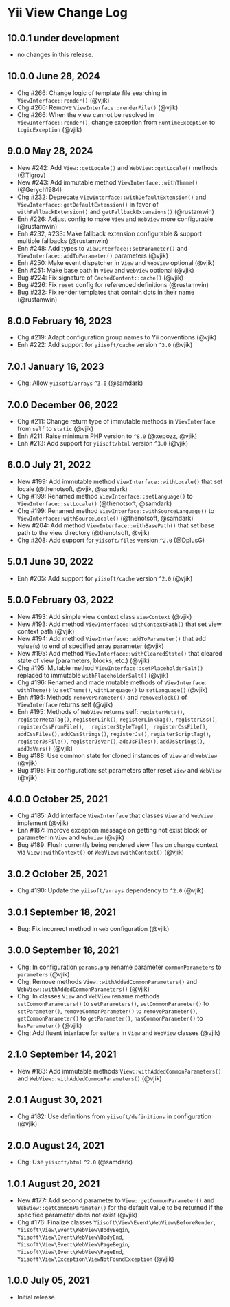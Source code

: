 # Yii View Change Log

## 10.0.1 under development

- no changes in this release.

## 10.0.0 June 28, 2024

- Chg #266: Change logic of template file searching in `ViewInterface::render()` (@vjik)
- Chg #266: Remove `ViewInterface::renderFile()` (@vjik)
- Chg #266: When the view cannot be resolved in `ViewInterface::render()`, change exception from `RuntimeException` to
  `LogicException` (@vjik)

## 9.0.0 May 28, 2024

- New #242: Add `View::getLocale()` and `WebView::getLocale()` methods (@Tigrov)
- New #243: Add immutable method `ViewInterface::withTheme()` (@Gerych1984)
- Chg #232: Deprecate `ViewInterface::withDefaultExtension()` and `ViewInterface::getDefaultExtension()` in favor of 
  `withFallbackExtension()` and `getFallbackExtensions()` (@rustamwin)
- Enh #226: Adjust config to make `View` and `WebView` more configurable (@rustamwin)
- Enh #232, #233: Make fallback extension configurable & support multiple fallbacks (@rustamwin)
- Enh #248: Add types to `ViewInterface::setParameter()` and `ViewInterface::addToParameter()` parameters (@vjik)
- Enh #250: Make event dispatcher in `View` and `WebView` optional (@vjik)
- Enh #251: Make base path in `View` and `WebView` optional (@vjik)
- Bug #224: Fix signature of `CachedContent::cache()` (@vjik)
- Bug #226: Fix `reset` config for referenced definitions (@rustamwin)
- Bug #232: Fix render templates that contain dots in their name (@rustamwin)

## 8.0.0 February 16, 2023

- Chg #219: Adapt configuration group names to Yii conventions (@vjik)
- Enh #222: Add support for `yiisoft/cache` version `^3.0` (@vjik)

## 7.0.1 January 16, 2023

- Chg: Allow `yiisoft/arrays` `^3.0` (@samdark)

## 7.0.0 December 06, 2022

- Chg #211: Change return type of immutable methods in `ViewInterface` from `self` to `static` (@vjik)
- Enh #211: Raise minimum PHP version to `^8.0` (@xepozz, @vjik)
- Enh #213: Add support for `yiisoft/html` version `^3.0` (@vjik)

## 6.0.0 July 21, 2022

- New #199: Add immutable method `ViewInterface::withLocale()` that set locale (@thenotsoft, @vjik, @samdark)
- Chg #199: Renamed method `ViewInterface::setLanguage()` to `ViewInterface::setLocale()` (@thenotsoft, @samdark)
- Chg #199: Renamed method `ViewInterface::withSourceLanguage()` to
  `ViewInterface::withSourceLocale()` (@thenotsoft, @samdark)
- New #204: Add method `ViewInterface::withBasePath()` that set base path to the view directory (@thenotsoft, @vjik)
- Chg #208: Add support for `yiisoft/files` version `^2.0` (@DplusG)

## 5.0.1 June 30, 2022

- Enh #205: Add support for `yiisoft/cache` version `^2.0` (@vjik)

## 5.0.0 February 03, 2022

- New #193: Add simple view context class `ViewContext` (@vjik)
- New #193: Add method `ViewInterface::withContextPath()` that set view context path (@vjik)
- New #194: Add method `ViewInterface::addToParameter()` that add value(s) to end of specified array parameter (@vjik)
- New #195: Add method `ViewInterface::withClearedState()` that cleared state of view (parameters, blocks, etc.) (@vjik)
- Chg #195: Mutable method `ViewInterface::setPlaceholderSalt()` replaced to immutable `withPlaceholderSalt()` (@vjik)
- Chg #196: Renamed and made mutable methods of `ViewInterface`: `withTheme()` to `setTheme()`,
  `withLanguage()` to `setLanguage()` (@vjik)
- Enh #195: Methods `removeParameter()` and `removeBlock()` of `ViewInterface` returns self (@vjik)
- Enh #195: Methods of `WebView` returns self: `registerMeta()`, `registerMetaTag()`, `registerLink()`,
  `registerLinkTag()`, `registerCss()`, ` registerCssFromFile()`, `  registerStyleTag()`, ` registerCssFile()`,
  `addCssFiles()`, `addCssStrings()`, `registerJs()`, `registerScriptTag()`, `registerJsFile()`, `registerJsVar()`,
  `addJsFiles()`, `addJsStrings()`, `addJsVars()` (@vjik)
- Bug #188: Use common state for cloned instances of `View` and `WebView` (@vjik)
- Bug #195: Fix configuration: set parameters after reset `View` and `WebView` (@vjik)

## 4.0.0 October 25, 2021

- Chg #185: Add interface `ViewInterface` that classes `View` and `WebView` implement (@vjik)
- Enh #187: Improve exception message on getting not exist block or parameter in `View` and `WebView` (@vjik)
- Bug #189: Flush currently being rendered view files on change context via `View::withContext()` 
  or `WebView::withContext()` (@vjik)

## 3.0.2 October 25, 2021

- Chg #190: Update the `yiisoft/arrays` dependency to `^2.0` (@vjik)

## 3.0.1 September 18, 2021

- Bug: Fix incorrect method in `web` configuration (@vjik)

## 3.0.0 September 18, 2021

- Сhg: In configuration `params.php` rename parameter `commonParameters` to `parameters` (@vjik)
- Chg: Remove methods `View::withAddedCommonParameters()` and `WebView::withAddedCommonParameters()` (@vjik)
- Chg: In classes `View` and `WebView` rename methods `setCommonParameters()` to `setParameters()`,
  `setCommonParameter()` to `setParameter()`, `removeCommonParameter()` to `removeParameter()`, `getCommonParameter()` 
  to `getParameter()`, `hasCommonParameter()` to `hasParameter()` (@vjik)
- Chg: Add fluent interface for setters in `View` and `WebView` classes (@vjik)
  
## 2.1.0 September 14, 2021

- New #183: Add immutable methods `View::withAddedCommonParameters()` and `WebView::withAddedCommonParameters()` (@vjik)

## 2.0.1 August 30, 2021

- Chg #182: Use definitions from `yiisoft/definitions` in configuration (@vjik)

## 2.0.0 August 24, 2021

- Chg: Use `yiisoft/html` `^2.0` (@samdark)

## 1.0.1 August 20, 2021

- New #177: Add second parameter to `View::getCommonParameter()` and `WebView::getCommonParameter()` for the default
  value to be returned if the specified parameter does not exist (@vjik)
- Chg #176: Finalize classes `Yiisoft\View\Event\WebView\BeforeRender`, `Yiisoft\View\Event\WebView\BodyBegin`,
  `Yiisoft\View\Event\WebView\BodyEnd`, `Yiisoft\View\Event\WebView\PageBegin`, `Yiisoft\View\Event\WebView\PageEnd`,
  `Yiisoft\View\Exception\ViewNotFoundException` (@vjik)

## 1.0.0 July 05, 2021

- Initial release.
